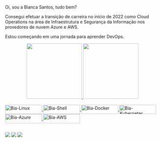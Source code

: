 Oi, sou a Bianca Santos, tudo bem?

Consegui efetuar a transição de carreira no início de 2022 como Cloud Operations na área de Infraestrutura e Segurança da Informação nos provedores de nuvem Azure e AWS.

Estou começando em uma jornada para aprender DevOps.

<div align="center">
  <a href="https://github.com/biasantos94">
  <img height="180em" src="https://github-readme-stats.vercel.app/api?username=biasantos94&show_icons=true&theme=dracula&include_all_commits=true&count_private=true"/>
  <img height="180em" src="https://github-readme-stats.vercel.app/api/top-langs/?username=biasantos94&layout=compact&langs_count=7&theme=dracula"/>
</div>
<div style="display: inline_block"><br>
  <img align="center" alt="Bia-Linux" height="30" width="120" src="https://img.shields.io/badge/Linux-FCC624?style=for-the-badge&logo=linux&logoColor=black">
  <img align="center" alt="Bia-Shell" height="30" width="120" src="https://img.shields.io/badge/Shell_Script-121011?style=for-the-badge&logo=gnu-bash&logoColor=white">
  <img align="center" alt="Bia-Docker" height="30" width="120" src="https://img.shields.io/badge/Docker-2496ED?style=for-the-badge&logo=docker&logoColor=white">
  <img align="center" alt="Bia-Kubernetes" height="30" width="120" src="https://img.shields.io/badge/Kubernetes-326DE6?style=for-the-badge&logo=kubernetes&logoColor=white">
  <img align="center" alt="Bia-Azure" height="30" width="120" src="https://img.shields.io/badge/Microsoft_Azure-0089D6?style=for-the-badge&logo=microsoft-azure&logoColor=white">
  <img align="center" alt="Bia-AWS" height="30" width="120" src="https://img.shields.io/badge/Amazon_AWS-232F3E?style=for-the-badge&logo=amazon-aws&logoColor=white">
 
</div>
  
  ##
 
<div> 
  <a href="https://www.instagram.com/biaribeiro94/" target="_blank"><img src="https://img.shields.io/badge/-Instagram-%23E4405F?style=for-the-badge&logo=instagram&logoColor=white" target="_blank"></a>
 	<a href = "mailto:bianca_santos94@outlook.com"><img src="https://img.shields.io/badge/Microsoft_Outlook-0078D4?style=for-the-badge&logo=microsoft-outlook&logoColor=white" target="_blank"></a>
  <a href="https://www.linkedin.com/in/bianca-dos-santos-7446931a7/" target="_blank"><img src="https://img.shields.io/badge/-LinkedIn-%230077B5?style=for-the-badge&logo=linkedin&logoColor=white" target="_blank"></a> 
 

 
</div>
